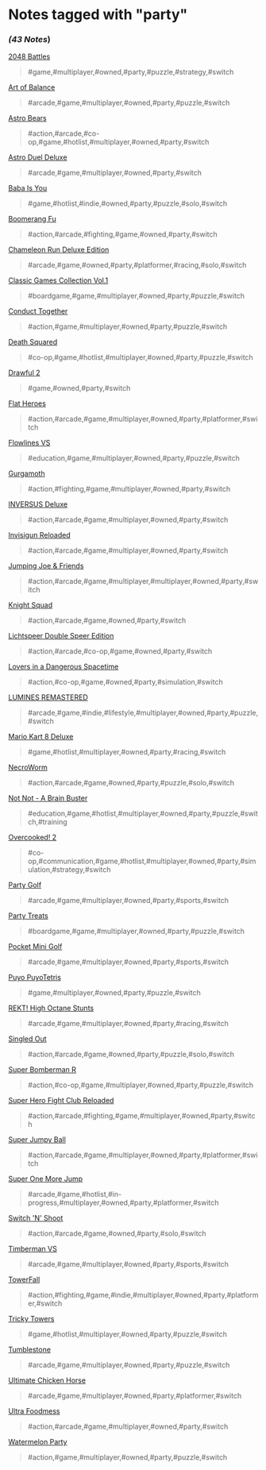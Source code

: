 # Notes tagged with "party"

### _(43 Notes_)

[2048 Battles](./../2048%20Battles.md)
> #game,#multiplayer,#owned,#party,#puzzle,#strategy,#switch

[Art of Balance](./../Art%20of%20Balance.md)
> #arcade,#game,#multiplayer,#owned,#party,#puzzle,#switch

[Astro Bears](./../Astro%20Bears.md)
> #action,#arcade,#co-op,#game,#hotlist,#multiplayer,#owned,#party,#switch

[Astro Duel Deluxe](./../Astro%20Duel%20Deluxe.md)
> #arcade,#game,#multiplayer,#owned,#party,#switch

[Baba Is You](./../Baba%20Is%20You.md)
> #game,#hotlist,#indie,#owned,#party,#puzzle,#solo,#switch

[Boomerang Fu](./../Boomerang%20Fu.md)
> #action,#arcade,#fighting,#game,#owned,#party,#switch

[Chameleon Run Deluxe Edition](./../Chameleon%20Run%20Deluxe%20Edition.md)
> #arcade,#game,#owned,#party,#platformer,#racing,#solo,#switch

[Classic Games Collection Vol.1](./../Classic%20Games%20Collection%20Vol.1.md)
> #boardgame,#game,#multiplayer,#owned,#party,#puzzle,#switch

[Conduct Together](./../Conduct%20Together.md)
> #action,#game,#multiplayer,#owned,#party,#puzzle,#switch

[Death Squared](./../Death%20Squared.md)
> #co-op,#game,#hotlist,#multiplayer,#owned,#party,#puzzle,#switch

[Drawful 2](./../Drawful%202.md)
> #game,#owned,#party,#switch

[Flat Heroes](./../Flat%20Heroes.md)
> #action,#arcade,#game,#multiplayer,#owned,#party,#platformer,#switch

[Flowlines VS](./../Flowlines%20VS.md)
> #education,#game,#multiplayer,#owned,#party,#puzzle,#switch

[Gurgamoth](./../Gurgamoth.md)
> #action,#fighting,#game,#multiplayer,#owned,#party,#switch

[INVERSUS Deluxe](./../INVERSUS%20Deluxe.md)
> #action,#arcade,#game,#multiplayer,#owned,#party,#switch

[Invisigun Reloaded](./../Invisigun%20Reloaded.md)
> #action,#arcade,#game,#multiplayer,#owned,#party,#switch

[Jumping Joe & Friends](./../Jumping%20Joe%20&%20Friends.md)
> #action,#arcade,#game,#multiplayer,#multiplayer,#owned,#party,#switch

[Knight Squad](./../Knight%20Squad.md)
> #action,#arcade,#game,#owned,#party,#switch

[Lichtspeer Double Speer Edition](./../Lichtspeer%20Double%20Speer%20Edition.md)
> #action,#arcade,#co-op,#game,#owned,#party,#switch

[Lovers in a Dangerous Spacetime](./../Lovers%20in%20a%20Dangerous%20Spacetime.md)
> #action,#co-op,#game,#owned,#party,#simulation,#switch

[LUMINES REMASTERED](./../LUMINES%20REMASTERED.md)
> #arcade,#game,#indie,#lifestyle,#multiplayer,#owned,#party,#puzzle,#switch

[Mario Kart 8 Deluxe](./../Mario%20Kart%208%20Deluxe.md)
> #game,#hotlist,#multiplayer,#owned,#party,#racing,#switch

[NecroWorm](./../NecroWorm.md)
> #action,#arcade,#game,#owned,#party,#puzzle,#solo,#switch

[Not Not - A Brain Buster](./../Not%20Not%20-%20A%20Brain%20Buster.md)
> #education,#game,#hotlist,#multiplayer,#owned,#party,#puzzle,#switch,#training

[Overcooked! 2](./../Overcooked!%202.md)
> #co-op,#communication,#game,#hotlist,#multiplayer,#owned,#party,#simulation,#strategy,#switch

[Party Golf](./../Party%20Golf.md)
> #arcade,#game,#multiplayer,#owned,#party,#sports,#switch

[Party Treats](./../Party%20Treats.md)
> #boardgame,#game,#multiplayer,#owned,#party,#puzzle,#switch

[Pocket Mini Golf](./../Pocket%20Mini%20Golf.md)
> #arcade,#game,#multiplayer,#owned,#party,#sports,#switch

[Puyo PuyoTetris](./../Puyo%20PuyoTetris.md)
> #game,#multiplayer,#owned,#party,#puzzle,#switch

[REKT! High Octane Stunts](./../REKT!%20High%20Octane%20Stunts.md)
> #arcade,#game,#multiplayer,#owned,#party,#racing,#switch

[Singled Out](./../Singled%20Out.md)
> #action,#arcade,#game,#owned,#party,#puzzle,#solo,#switch

[Super Bomberman R](./../Super%20Bomberman%20R.md)
> #action,#co-op,#game,#multiplayer,#owned,#party,#puzzle,#switch

[Super Hero Fight Club Reloaded](./../Super%20Hero%20Fight%20Club%20Reloaded.md)
> #action,#arcade,#fighting,#game,#multiplayer,#owned,#party,#switch

[Super Jumpy Ball](./../Super%20Jumpy%20Ball.md)
> #action,#arcade,#game,#multiplayer,#owned,#party,#platformer,#switch

[Super One More Jump](./../Super%20One%20More%20Jump.md)
> #arcade,#game,#hotlist,#in-progress,#multiplayer,#owned,#party,#platformer,#switch

[Switch 'N' Shoot](./../Switch%20'N'%20Shoot.md)
> #action,#arcade,#game,#owned,#party,#solo,#switch

[Timberman VS](./../Timberman%20VS.md)
> #arcade,#game,#multiplayer,#owned,#party,#sports,#switch

[TowerFall](./../TowerFall.md)
> #action,#fighting,#game,#indie,#multiplayer,#owned,#party,#platformer,#switch

[Tricky Towers](./../Tricky%20Towers.md)
> #game,#hotlist,#multiplayer,#owned,#party,#puzzle,#switch

[Tumblestone](./../Tumblestone.md)
> #arcade,#game,#multiplayer,#owned,#party,#puzzle,#switch

[Ultimate Chicken Horse](./../Ultimate%20Chicken%20Horse.md)
> #arcade,#game,#multiplayer,#owned,#party,#platformer,#switch

[Ultra Foodmess](./../Ultra%20Foodmess.md)
> #action,#arcade,#game,#multiplayer,#owned,#party,#switch

[Watermelon Party](./../Watermelon%20Party.md)
> #action,#game,#multiplayer,#owned,#party,#puzzle,#switch


